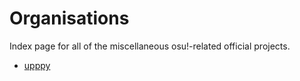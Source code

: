 # Organisations

Index page for all of the miscellaneous osu!-related official projects.

- [upppy](upppy)
